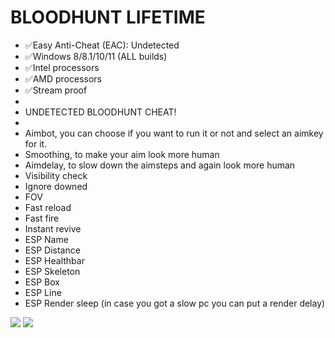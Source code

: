 #  BLOODHUNT LIFETIME

* ✅Easy Anti-Cheat (EAC): Undetected
* ✅Windows 8/8.1/10/11 (ALL builds)
* ✅Intel processors
* ✅AMD processors
* ✅Stream proof
* 
* UNDETECTED BLOODHUNT CHEAT!
* 
* Aimbot, you can choose if you want to run it or not and select an aimkey for it.
* Smoothing, to make your aim look more human
* Aimdelay, to slow down the aimsteps and again look more human
* Visibility check
* Ignore downed
* FOV
* Fast reload
* Fast fire
* Instant revive
* ESP Name
* ESP Distance
* ESP Healthbar
* ESP Skeleton
* ESP Box
* ESP Line
* ESP Render sleep (in case you got a slow pc you can put a render delay)

![](http://zupimages.net/up/22/27/uemd.png)
![](http://https://zupimages.net/up/22/27/wyxp.png)
